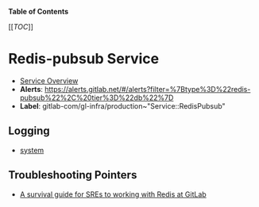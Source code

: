 <!-- MARKER: do not edit this section directly. Edit services/service-catalog.yml then run scripts/generate-docs -->

**Table of Contents**

[[_TOC_]]

# Redis-pubsub Service

* [Service Overview](https://dashboards.gitlab.net/d/redis-pubsub-main/redis-pubsub-overview)
* **Alerts**: <https://alerts.gitlab.net/#/alerts?filter=%7Btype%3D%22redis-pubsub%22%2C%20tier%3D%22db%22%7D>
* **Label**: gitlab-com/gl-infra/production~"Service::RedisPubsub"

## Logging

* [system]()

## Troubleshooting Pointers

* [A survival guide for SREs to working with Redis at GitLab](../redis/redis-survival-guide-for-sres.md)
<!-- END_MARKER -->

<!-- ## Summary -->

<!-- ## Architecture -->

<!-- ## Performance -->

<!-- ## Scalability -->

<!-- ## Availability -->

<!-- ## Durability -->

<!-- ## Security/Compliance -->

<!-- ## Monitoring/Alerting -->

<!-- ## Links to further Documentation -->
